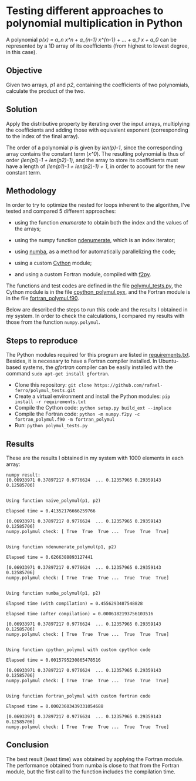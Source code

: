 # Testing different approaches to polynomial multiplication in Python

A polynomial _p(x) = a\_n x^n + a\_{n-1} x^{n-1} + ... + a\_1 x + a\_0_ can be represented by a 1D array of its coefficients (from highest to lowest degree, in this case).

## Objective

Given two arrays, _p1_ and _p2_, containing the coefficients of two polynomials, calculate the product of the two.

## Solution

Apply the distributive property by iterating over the input arrays, multiplying the coefficients and adding those with equivalent exponent (corresponding to the index of the final array).

The order of a polynomial _p_ is given by _len(p)-1_, since the
corresponding array contains the constant term (_x^0_).
The resulting polynomial is thus of order _(len(p1)-1 + len(p2)-1)_, and the array to store its coefficients must have a length of _(len(p1)-1 + len(p2)-1) + 1_, in order to account for the new constant term.

## Methodology

In order to try to optimize the nested for loops inherent to the algorithm, I've tested and compared 5 different approaches:

- using the function _enumerate_ to obtain both the index and the values of the arrays;

- using the numpy function [ndenumerate](https://numpy.org/doc/stable/reference/generated/numpy.ndenumerate.html), which is an index iterator;

- using [numba](https://numba.readthedocs.io/en/stable/user/parallel.html#numba-parallel), as a method for automatically parallelizing the code;

- using a custom [Cython](https://docs.cython.org/en/latest/src/userguide/numpy_tutorial.html) module;

- and using a custom Fortran module, compiled with [f2py](https://numpy.org/doc/stable/f2py/).

The functions and test codes are defined in the file [polymul_tests.py](https://github.com/rafael-ferro/polymul_tests/blob/main/polymul_tests.py), the Cython module is in the file [cpython_polymul.pyx](https://github.com/rafael-ferro/polymul_tests/blob/main/cpython_polymul.pyx), and the Fortran module is in the file [fortran_polymul.f90](https://github.com/rafael-ferro/polymul_tests/blob/main/fortran_polymul.f90).

Below are described the steps to run this code and the results I obtained in my system.
In order to check the calculations, I compared my results with those from the function `numpy.polymul`.

## Steps to reproduce

The Python modules required for this program are listed in [requirements.txt](https://github.com/rafael-ferro/polymul_tests/blob/main/requirements.txt). Besides, it is necessary to have a Fortran compiler installed. In Ubuntu-based systems, the _gfortran_ compiler can be easily installed with the command `sudo apt-get install gfortran`.

- Clone this repository: `git clone https://github.com/rafael-ferro/polymul_tests.git`
- Create a virtual environment and install the Python modules: `pip install -r requirements.txt`
- Compile the Cython code: `python setup.py build_ext --inplace`
- Compile the Fortran code: `python -m numpy.f2py -c fortran_polymul.f90 -m fortran_polymul`
- Run: `python polymul_tests.py`

## Results

These are the results I obtained in my system with 1000 elements in each array:

    numpy result:
    [0.06933971 0.37897217 0.9776624  ... 0.12357965 0.29359143 0.12585706]


    Using function naive_polymul(p1, p2)

    Elapsed time = 0.41352176666259766

    [0.06933971 0.37897217 0.9776624  ... 0.12357965 0.29359143 0.12585706]
    numpy.polymul check: [ True  True  True ...  True  True  True]


    Using function ndenumerate_polymul(p1, p2)

    Elapsed time = 0.6266388893127441

    [0.06933971 0.37897217 0.9776624  ... 0.12357965 0.29359143 0.12585706]
    numpy.polymul check: [ True  True  True ...  True  True  True]


    Using function numba_polymul(p1, p2)

    Elapsed time (with compilation) = 0.4556293487548828

    Elapsed time (after compilation) = 0.0006182193756103516

    [0.06933971 0.37897217 0.9776624  ... 0.12357965 0.29359143 0.12585706]
    numpy.polymul check: [ True  True  True ...  True  True  True]


    Using function cpython_polymul with custom cpython code

    Elapsed time = 0.0015795230865478516

    [0.06933971 0.37897217 0.9776624  ... 0.12357965 0.29359143 0.12585706]
    numpy.polymul check: [ True  True  True ...  True  True  True]


    Using function fortran_polymul with custom fortran code

    Elapsed time = 0.00023603439331054688

    [0.06933971 0.37897217 0.9776624  ... 0.12357965 0.29359143 0.12585706]
    numpy.polymul check: [ True  True  True ...  True  True  True]

## Conclusion

The best result (least time) was obtained by applying the Fortran module.
The performance obtained from numba is close to that from the Fortran module, but the first call to the function includes the compilation time.

